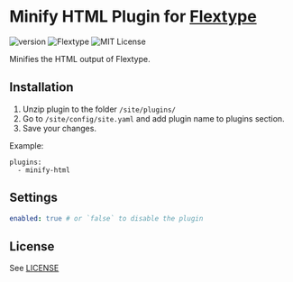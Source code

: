 # Minify HTML Plugin for [Flextype](http://flextype.org/)
![version](https://img.shields.io/badge/version-1.0.0-brightgreen.svg?style=flat-square)
![Flextype](https://img.shields.io/badge/Flextype-0.x-green.svg?style=flat-square)
![MIT License](https://img.shields.io/badge/license-MIT-blue.svg?style=flat-square)

Minifies the HTML output of Flextype.

## Installation
1. Unzip plugin to the folder `/site/plugins/`
2. Go to `/site/config/site.yaml` and add plugin name to plugins section.
3. Save your changes.

Example:
```
plugins:
  - minify-html
```

## Settings

```yaml
enabled: true # or `false` to disable the plugin
```

## License
See [LICENSE](https://github.com/flextype-plugins/minify-html/blob/master/LICENSE)
